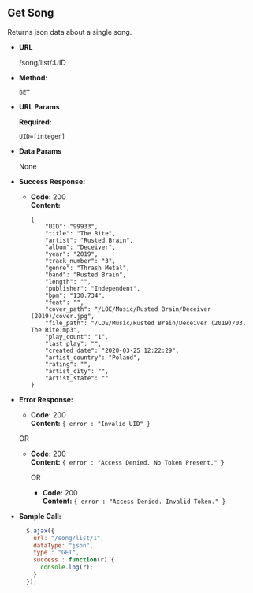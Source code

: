 **Get Song**
----
  Returns json data about a single song.

* **URL**

  /song/list/:UID

* **Method:**

  `GET`

*  **URL Params**

   **Required:**

   `UID=[integer]`

* **Data Params**

  None

* **Success Response:**

  * **Code:** 200 <br />
    **Content:**
    ```
    {
        "UID": "99933",
        "title": "The Rite",
        "artist": "Rusted Brain",
        "album": "Deceiver",
        "year": "2019",
        "track_number": "3",
        "genre": "Thrash Metal",
        "band": "Rusted Brain",
        "length": "",
        "publisher": "Independent",
        "bpm": "130.734",
        "feat": "",
        "cover_path": "/LOE/Music/Rusted Brain/Deceiver (2019)/cover.jpg",
        "file_path": "/LOE/Music/Rusted Brain/Deceiver (2019)/03. The Rite.mp3",
        "play_count": "1",
        "last_play": "",
        "created_date": "2020-03-25 12:22:29",
        "artist_country": "Poland",
        "rating": "",
        "artist_city": "",
        "artist_state": ""
    }
    ```

* **Error Response:**

  * **Code:** 200 <br />
    **Content:** `{ error : "Invalid UID" }`

  OR

  * **Code:** 200 <br />
    **Content:** `{ error : "Access Denied. No Token Present." }`

    OR

    * **Code:** 200 <br />
      **Content:** `{ error : "Access Denied. Invalid Token." }`

* **Sample Call:**

  ```javascript
    $.ajax({
      url: "/song/list/1",
      dataType: "json",
      type : "GET",
      success : function(r) {
        console.log(r);
      }
    });
  ```
